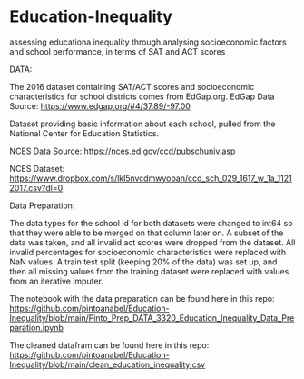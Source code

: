 # Education-Inequality
assessing educationa inequality through analysing socioeconomic factors and school performance, in terms of SAT and ACT scores

DATA:

The 2016 dataset containing SAT/ACT scores and socioeconomic characteristics for school districts comes from EdGap.org.
EdGap Data Source: https://www.edgap.org/#4/37.89/-97.00


Dataset providing basic information about each school, pulled from the National Center for Education Statistics.

NCES Data Source: https://nces.ed.gov/ccd/pubschuniv.asp

NCES Dataset: https://www.dropbox.com/s/lkl5nvcdmwyoban/ccd_sch_029_1617_w_1a_11212017.csv?dl=0

Data Preparation:

The data types for the school id for both datasets were changed to int64 so that they were able to be merged on that column later on. A subset of the data was taken, and all invalid act scores were dropped from the dataset. All invalid percentages for socioeconomic characteristics were replaced with NaN values. A train test split (keeping 20% of the data) was set up, and then all missing values from the training dataset were replaced with values from an iterative imputer.

The notebook with the data preparation can be found here in this repo: https://github.com/pintoanabel/Education-Inequality/blob/main/Pinto_Prep_DATA_3320_Education_Inequality_Data_Preparation.ipynb

The cleaned datafram can be found here in this repo: https://github.com/pintoanabel/Education-Inequality/blob/main/clean_education_inequality.csv
